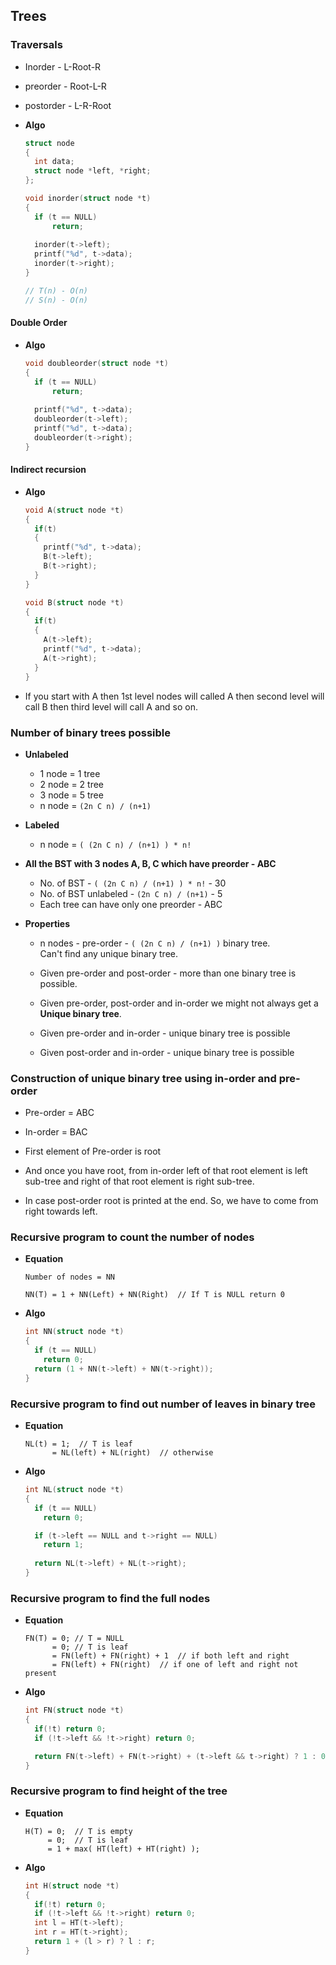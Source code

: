 ## Trees

### Traversals
- Inorder  - L-Root-R
- preorder - Root-L-R
- postorder - L-R-Root

- **Algo**  
  ```c
  struct node
  {
    int data;
    struct node *left, *right;
  };

  void inorder(struct node *t)
  {
    if (t == NULL)
        return;
    
    inorder(t->left);
    printf("%d", t->data);
    inorder(t->right);
  }
  
  // T(n) - O(n)
  // S(n) - O(n)
  ```

#### Double Order
- **Algo**  
  ```c
  void doubleorder(struct node *t)
  {
    if (t == NULL)
        return;
    
    printf("%d", t->data);
    doubleorder(t->left);
    printf("%d", t->data);
    doubleorder(t->right);
  } 
  ```

#### Indirect recursion
- **Algo**  
  ```c
  void A(struct node *t)
  {
    if(t)
    {
      printf("%d", t->data);
      B(t->left);
      B(t->right);
    }
  }
  
  void B(struct node *t)
  {
    if(t)
    {
      A(t->left);
      printf("%d", t->data);
      A(t->right);
    }
  }
  ```

- If you start with A then 1st level nodes will called A then second level
  will call B then third level will call A and so on.

### Number of binary trees possible
- **Unlabeled**  
  - 1 node = 1 tree
  - 2 node = 2 tree
  - 3 node = 5 tree
  - n node = `(2n C n) / (n+1)`

- **Labeled**  
  - n node = `( (2n C n) / (n+1) ) * n!`
 
- **All the BST with 3 nodes A, B, C which have preorder - ABC**
  - No. of BST - `( (2n C n) / (n+1) ) * n!` - 30
  - No. of BST unlabeled - `(2n C n) / (n+1)` - 5
  - Each tree can have only one preorder - ABC

- **Properties**  
  - n nodes - pre-order - `( (2n C n) / (n+1) )` binary tree.  
    Can't find any unique binary tree.

  - Given pre-order and post-order - more than one binary tree is possible.
  
  - Given pre-order, post-order and in-order we might not always get a **Unique binary tree**.

  - Given pre-order and in-order - unique binary tree is possible
  
  - Given post-order and in-order - unique binary tree is possible


### Construction of unique binary tree using in-order and pre-order
- Pre-order = ABC
- In-order = BAC

- First element of Pre-order is root

- And once you have root, from in-order left of that root element is
  left sub-tree and right of that root element is right sub-tree.

- In case post-order root is printed at the end. So, we have to come from right
  towards left.


### Recursive program to count the number of nodes
- **Equation**  
  ```
  Number of nodes = NN
  
  NN(T) = 1 + NN(Left) + NN(Right)  // If T is NULL return 0
  ```

- **Algo**
  ```c
  int NN(struct node *t)
  {
    if (t == NULL)
      return 0;
    return (1 + NN(t->left) + NN(t->right));
  }
  ```

### Recursive program to find out number of leaves in binary tree
- **Equation**  
  ```
  NL(t) = 1;  // T is leaf
        = NL(left) + NL(right)  // otherwise
  ```
- **Algo**  
  ```c
  int NL(struct node *t)
  {
    if (t == NULL)
      return 0;

    if (t->left == NULL and t->right == NULL)
      return 1;
    
    return NL(t->left) + NL(t->right);  
  } 
  ```

### Recursive program to find the full nodes
- **Equation**  
  ```
  FN(T) = 0; // T = NULL
        = 0; // T is leaf
        = FN(left) + FN(right) + 1  // if both left and right
        = FN(left) + FN(right)  // if one of left and right not present
  ```

- **Algo**  
  ```c
  int FN(struct node *t)
  {
    if(!t) return 0;
    if (!t->left && !t->right) return 0;

    return FN(t->left) + FN(t->right) + (t->left && t->right) ? 1 : 0;
  }
  ```
  
### Recursive program to find height of the tree
- **Equation**  
  ```
  H(T) = 0;  // T is empty
       = 0;  // T is leaf
       = 1 + max( HT(left) + HT(right) );
  ```

- **Algo**  
  ```c
  int H(struct node *t)
  {
    if(!t) return 0;
    if (!t->left && !t->right) return 0;
    int l = HT(t->left);
    int r = HT(t->right);
    return 1 + (l > r) ? l : r;
  }
  ```
